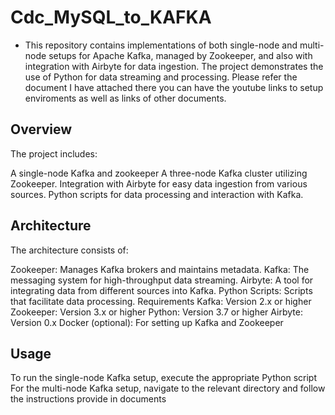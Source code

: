 # Cdc_MySQL_to_KAFKA
- This repository contains implementations of both single-node and multi-node setups for Apache Kafka, managed by Zookeeper, and also  with integration with Airbyte for data ingestion. The project demonstrates the use of Python for data streaming and processing. Please refer the document I have attached there you can have the youtube links to setup enviroments as well as links of other documents.

## Overview
The project includes:

A single-node Kafka and zookeeper 
A three-node Kafka cluster utilizing Zookeeper.
Integration with Airbyte for easy data ingestion from various sources.
Python scripts for data processing and interaction with Kafka.

## Architecture
The architecture consists of:

Zookeeper: Manages Kafka brokers and maintains metadata.
Kafka: The messaging system for high-throughput data streaming.
Airbyte: A tool for integrating data from different sources into Kafka.
Python Scripts: Scripts that facilitate data processing.
Requirements
Kafka: Version 2.x or higher
Zookeeper: Version 3.x or higher
Python: Version 3.7 or higher
Airbyte: Version 0.x
Docker (optional): For setting up Kafka and Zookeeper

## Usage
To run the single-node Kafka setup, execute the appropriate Python script
For the multi-node Kafka setup, navigate to the relevant directory and follow the instructions provide in documents
